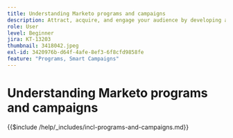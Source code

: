 ```yaml
---
title: Understanding Marketo programs and campaigns
description: Attract, acquire, and engage your audience by developing a content marketing strategy.
role: User
level: Beginner
jira: KT-13203
thumbnail: 3418042.jpeg
exl-id: 3420976b-d64f-4afe-8ef3-6f8cfd9858fe
feature: "Programs, Smart Campaigns"
---
```

# Understanding Marketo programs and campaigns

{{$include /help/_includes/incl-programs-and-campaigns.md}}
